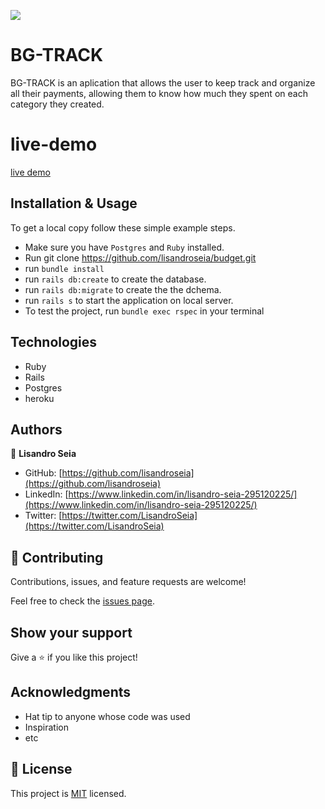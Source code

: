 ![](https://img.shields.io/badge/Microverse-blueviolet)

# BG-TRACK

BG-TRACK is an aplication that allows the user to keep track and organize all their payments, allowing them to know how much they spent on each category they created.

# live-demo

[live demo](https://bg-track.herokuapp.com/)

## Installation & Usage

To get a local copy follow these simple example steps. 
- Make sure you have `Postgres` and `Ruby` installed. 
- Run git clone https://github.com/lisandroseia/budget.git 
- run `bundle install` 
- run `rails db:create` to create the database.
- run `rails db:migrate` to create the the dchema. 
- run `rails s` to start the application on local server. 
- To test the project, run `bundle exec rspec` in your terminal 

## Technologies

- Ruby
- Rails 
- Postgres 
- heroku


## Authors

👤 **Lisandro Seia**

- GitHub: [https://github.com/lisandroseia](https://github.com/lisandroseia)
- LinkedIn: [https://www.linkedin.com/in/lisandro-seia-295120225/](https://www.linkedin.com/in/lisandro-seia-295120225/)
- Twitter: [https://twitter.com/LisandroSeia](https://twitter.com/LisandroSeia)

## 🤝 Contributing

Contributions, issues, and feature requests are welcome!

Feel free to check the [issues page](https://github.com/Behnam1369/Catalog_of_my_things/issues).

## Show your support

Give a ⭐️ if you like this project!

## Acknowledgments

- Hat tip to anyone whose code was used
- Inspiration
- etc

## 📝 License

This project is [MIT](./LICENSE) licensed.